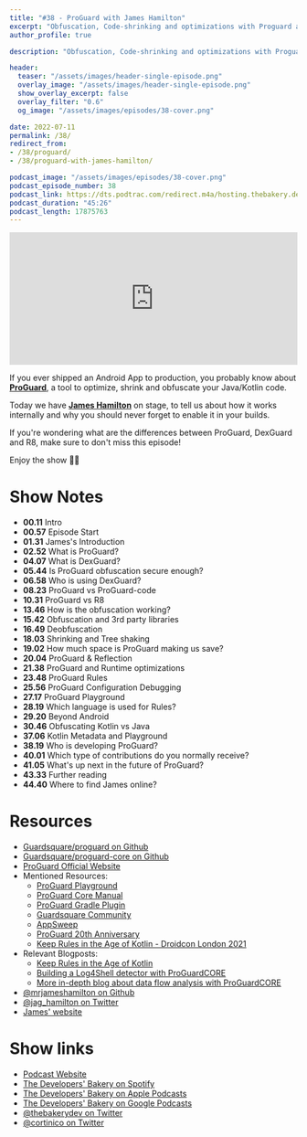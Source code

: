 ```yaml
---
title: "#38 - ProGuard with James Hamilton"
excerpt: "Obfuscation, Code-shrinking and optimizations with Proguard and James Hamilton"
author_profile: true

description: "Obfuscation, Code-shrinking and optimizations with Proguard and James Hamilton"

header:
  teaser: "/assets/images/header-single-episode.png"
  overlay_image: "/assets/images/header-single-episode.png"
  show_overlay_excerpt: false
  overlay_filter: "0.6"
  og_image: "/assets/images/episodes/38-cover.png"

date: 2022-07-11
permalink: /38/
redirect_from:
- /38/proguard/
- /38/proguard-with-james-hamilton/

podcast_image: "/assets/images/episodes/38-cover.png"
podcast_episode_number: 38
podcast_link: https://dts.podtrac.com/redirect.m4a/hosting.thebakery.dev/38-thedevelopersbakery-proguard.m4a
podcast_duration: "45:26"
podcast_length: 17875763
---
```


<iframe src="https://open.spotify.com/embed-podcast/show/4jV6Yoz7D38sZJlYMzJm3k" width="100%" height="232" frameborder="0" allowtransparency="true" allow="encrypted-media"></iframe>
            
If you ever shipped an Android App to production, you probably know about [**ProGuard**](https://github.com/Guardsquare/proguard), a tool to optimize, shrink and obfuscate your Java/Kotlin code.

Today we have [**James Hamilton**](https://twitter.com/jag_hamilton) on stage, to tell us about how it works internally and why you should never forget to enable it in your builds.

If you're wondering what are the differences between ProGuard, DexGuard and R8, make sure to don't miss this episode!

Enjoy the show 👨‍🍳

# Show Notes

- **00.11** Intro
- **00.57** Episode Start
- **01.31** James's Introduction
- **02.52** What is ProGuard?
- **04.07** What is DexGuard?
- **05.44** Is ProGuard obfuscation secure enough?
- **06.58** Who is using DexGuard?
- **08.23** ProGuard vs ProGuard-code
- **10.31** ProGuard vs R8
- **13.46** How is the obfuscation working?
- **15.42** Obfuscation and 3rd party libraries
- **16.49** Deobfuscation
- **18.03** Shrinking and Tree shaking
- **19.02** How much space is ProGuard making us save?
- **20.04** ProGuard & Reflection
- **21.38** ProGuard and Runtime optimizations
- **23.48** ProGuard Rules
- **25.56** ProGuard Configuration Debugging
- **27.17** ProGuard Playground
- **28.19** Which language is used for Rules?
- **29.20** Beyond Android
- **30.46** Obfuscating Kotlin vs Java
- **37.06** Kotlin Metadata and Playground
- **38.19** Who is developing ProGuard?
- **40.01** Which type of contributions do you normally receive?
- **41.05** What's up next in the future of ProGuard?
- **43.33** Further reading
- **44.40** Where to find James online?

# Resources

* <i class="fab fa-github"></i> [Guardsquare/proguard on Github](https://github.com/Guardsquare/proguard)
* <i class="fab fa-github"></i> [Guardsquare/proguard-core on Github](https://github.com/Guardsquare/proguard-core)
* <i class="fas fa-link"></i> [ProGuard Official Website](https://www.guardsquare.com/proguard)
* Mentioned Resources:
    * <i class="fas fa-link"></i> [ProGuard Playground](https://playground.proguard.com/)
    * <i class="fas fa-link"></i> [ProGuard Core Manual](https://guardsquare.github.io/proguard-core/)
    * <i class="fas fa-link"></i> [ProGuard Gradle Plugin](https://www.guardsquare.com/manual/setup/gradleplugin)
    * <i class="fas fa-link"></i> [Guardsquare Community](https://community.guardsquare.com/)
    * <i class="fas fa-link"></i> [AppSweep](https://appsweep.guardsquare.com/)
    * <i class="fas fa-link"></i> [ProGuard 20th Anniversary](https://www.guardsquare.com/proguard-20th-anniversary)
    * <i class="fab fa-youtube"></i> [Keep Rules in the Age of Kotlin - Droidcon London 2021](https://www.youtube.com/watch?v=wdUaeMiw3QE)
* Relevant Blogposts:
    * <i class="fas fa-link"></i> [Keep Rules in the Age of Kotlin](https://www.guardsquare.com/blog/keep-rules-in-the-age-of-kotlin)
    * <i class="fas fa-link"></i> [Building a Log4Shell detector with ProGuardCORE](https://www.guardsquare.com/blog/how-to-build-a-log4shell-detector-with-proguardcore)
    * <i class="fas fa-link"></i> [More in-depth blog about data flow analysis with ProGuardCORE](https://www.guardsquare.com/blog/detecting-data-flows-in-java-applications-with-proguardcore)
* <i class="fab fa-github"></i> [@mrjameshamilton on Github](https://github.com/mrjameshamilton)
* <i class="fab fa-twitter"></i> [@jag_hamilton on Twitter](https://twitter.com/jag_hamilton)
* <i class="fas fa-link"></i> [James' website](https://jameshamilton.eu/)

# Show links

* <i class="fas fa-link"></i> [Podcast Website](https://thebakery.dev)
* <i class="fab fa-spotify"></i> [The Developers' Bakery on Spotify](https://open.spotify.com/show/4jV6Yoz7D38sZJlYMzJm3k?si=AL3ske_0R_CKlEScMhYhug)
* <i class="fas fa-podcast"></i> [The Developers' Bakery on Apple Podcasts](https://podcasts.apple.com/us/podcast/the-developers-bakery/id1542849034)
* <i class="fab fa-google-play"></i> [The Developers' Bakery on Google Podcasts](https://podcasts.google.com/feed/aHR0cHM6Ly90aGViYWtlcnkuZGV2L3BvZGNhc3QueG1s)
* <i class="fab fa-twitter"></i> [@thebakerydev on Twitter](https://twitter.com/thebakerydev)
* <i class="fab fa-twitter"></i> [@cortinico on Twitter](https://twitter.com/cortinico)
